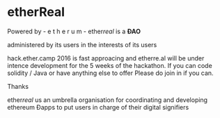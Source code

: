 # etherReal

Powered by - e t h e r u m - ether*real* is a **ÐAO**

administered by its users
in the interests of its users


hack.ether.camp 2016 is fast approacing and etherre.al will be under intence development for the 5 weeks of the hackathon.  If you can code solidity / Java or have anything else to offer Please do join in if you can.

Thanks


















ether*real* us an umbrella organisation for coordinating and developing ethereum Ðapps to put users in charge of their digital signifiers